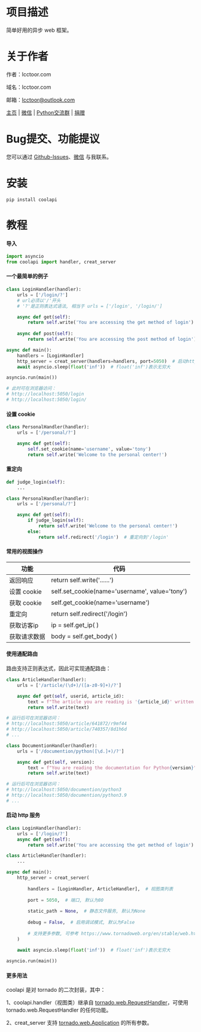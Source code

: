 # 项目描述

简单好用的异步 web 框架。

# 关于作者

作者：lcctoor.com

域名：lcctoor.com

邮箱：lcctoor@outlook.com

[主页](https://lcctoor.github.io/me/) \| [微信](https://lcctoor.github.io/me/author/WeChatQR-max.jpg) \| [Python交流群](https://lcctoor.github.io/me/lccpy/WechatReadersGroupQR-original.jpg) \| [捐赠](https://lcctoor.github.io/me/donation/donationQR-1rmb-max.jpg)

# Bug提交、功能提议

您可以通过 [Github-Issues](https://github.com/lcctoor/lccpy/issues)、[微信](https://lcctoor.github.io/me/author/WeChatQR-max.jpg) 与我联系。

# 安装

```
pip install coolapi
```

# 教程

#### 导入

```python
import asyncio
from coolapi import handler, creat_server
```

#### 一个最简单的例子

```python
class LoginHandler(handler):
    urls = ['/login/?']
    # url必须以'/'开头
    # '?'是正则表达式语法, 相当于 urls = ['/login', '/login/']

    async def get(self):
        return self.write('You are accessing the get method of login')
  
    async def post(self):
        return self.write('You are accessing the post method of login')

async def main():
    handlers = [LoginHandler]
    http_server = creat_server(handlers=handlers, port=5050)  # 启动http异步任务
    await asyncio.sleep(float('inf'))  # float('inf')表示无穷大

asyncio.run(main())

# 此时可在浏览器访问：
# http://localhost:5050/login
# http://localhost:5050/login/
```

#### 设置 cookie

```python
class PersonalHandler(handler):
    urls = ['/personal/?']

    async def get(self):
        self.set_cookie(name='username', value='tony')
        return self.write('Welcome to the personal center!')
```

#### 重定向

```python
def judge_login(self):
    ...

class PersonalHandler(handler):
    urls = ['/personal/?']

    async def get(self):
        if judge_login(self):
            return self.write('Welcome to the personal center!')
        else:
            return self.redirect('/login')  # 重定向到'/login'
```

#### 常用的视图操作

| 功能         | 代码                                           |
| ------------ | ---------------------------------------------- |
| 返回响应     | return self.write('......')                    |
| 设置 cookie  | self.set_cookie(name='username', value='tony') |
| 获取 cookie  | self.get_cookie(name='username')               |
| 重定向       | return self.redirect('/login')                 |
| 获取访客ip   | ip = self.get_ip( )                            |
| 获取请求数据 | body = self.get_body( )                        |

#### 使用通配路由

路由支持正则表达式，因此可实现通配路由：

```python
class ArticleHandler(handler):
    urls = ['/article/(\d+)/([a-z0-9]+)/?']

    async def get(self, userid, article_id):
        text = f"The article you are reading is '{article_id}' written by {userid}"
        return self.write(text)

# 运行后可在浏览器访问：
# http://localhost:5050/article/641872/r9mf44
# http://localhost:5050/article/740357/8d1h6d
# ...
```

```python
class DocumentionHandler(handler):
    urls = ['/documention/python([\d.]+)/?']

    async def get(self, version):
        text = f"You are reading the documentation for Python{version}"
        return self.write(text)

# 运行后可在浏览器访问：
# http://localhost:5050/documention/python3
# http://localhost:5050/documention/python3.9
# ...
```

#### 启动 http 服务

```python
class LoginHandler(handler):
    urls = ['/login/?']
    async def get(self):
        return self.write('You are accessing the get method of login')

class ArticleHandler(handler):
    ...

async def main():
    http_server = creat_server(
  
        handlers = [LoginHandler, ArticleHandler],  # 视图类列表
  
        port = 5050,  # 端口, 默认为80
  
        static_path = None,  # 静态文件服务, 默认为None
  
        debug = False,  # 启用调试模式, 默认为False
  
        # 支持更多参数, 可参考 https://www.tornadoweb.org/en/stable/web.html#tornado.web.Application
    )
  
    await asyncio.sleep(float('inf'))  # float('inf')表示无穷大

asyncio.run(main())
```

#### 更多用法

coolapi 是对 tornado 的二次封装，其中：

1、coolapi.handler（视图类）继承自 [tornado.web.RequestHandler](https://www.tornadoweb.org/en/stable/web.html#request-handlers)，可使用 tornado.web.RequestHandler 的任何功能。

2、creat_server 支持 [tornado.web.Application](https://www.tornadoweb.org/en/stable/web.html#tornado.web.Application) 的所有参数。
